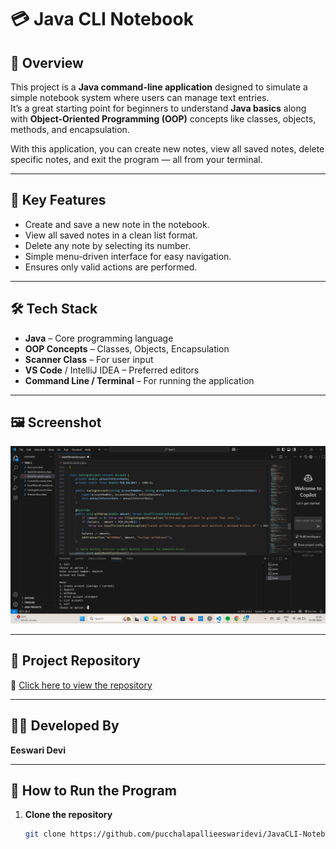 # 💳 Java CLI Notebook

## 📖 Overview
This project is a **Java command-line application** designed to simulate a simple notebook system where users can manage text entries.  
It’s a great starting point for beginners to understand **Java basics** along with **Object-Oriented Programming (OOP)** concepts like classes, objects, methods, and encapsulation.

With this application, you can create new notes, view all saved notes, delete specific notes, and exit the program — all from your terminal.

---

## 🔹 Key Features
- Create and save a new note in the notebook.
- View all saved notes in a clean list format.
- Delete any note by selecting its number.
- Simple menu-driven interface for easy navigation.
- Ensures only valid actions are performed.

---

## 🛠 Tech Stack
- **Java** – Core programming language
- **OOP Concepts** – Classes, Objects, Encapsulation
- **Scanner Class** – For user input
- **VS Code** / IntelliJ IDEA – Preferred editors
- **Command Line / Terminal** – For running the application

---
## 🖼 Screenshot  
![Preview](image.png)

---

## 📂 Project Repository
🔗 [Click here to view the repository](https://github.com/pucchalapallieeswaridevi/JavaCLI-Notebook/tree/main)

---

## 👩‍💻 Developed By
**Eeswari Devi**

---

## 🚀 How to Run the Program
1. **Clone the repository**
   ```bash
   git clone https://github.com/pucchalapallieeswaridevi/JavaCLI-Notebook.git

